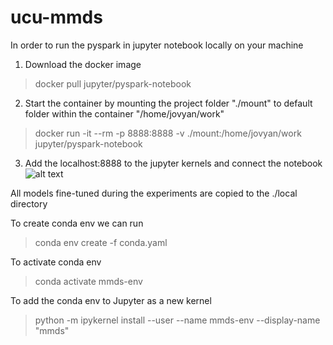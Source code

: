 # ucu-mmds
In order to run the pyspark in jupyter notebook locally on your machine
1. Download the docker image
> docker pull jupyter/pyspark-notebook
2. Start the container by mounting the project folder "./mount" to default folder within the container "/home/jovyan/work"
> docker run -it --rm -p 8888:8888 -v ./mount:/home/jovyan/work jupyter/pyspark-notebook
3. Add the localhost:8888 to the jupyter kernels and connect the notebook
![alt text](image.png)

All models fine-tuned during the experiments are copied to the ./local directory

To create conda env we can run
> conda env create -f conda.yaml

To activate conda env
> conda activate mmds-env

To add the conda env to Jupyter as a new kernel
> python -m ipykernel install --user --name mmds-env --display-name "mmds"